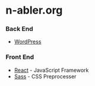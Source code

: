 # n-abler.org

### Back End

- [WordPress](https://wordpress.org/)

### Front End

- [React](https://reactjs.org/docs/getting-started.html) - JavaScript Framework
- [Sass](https://sass-lang.com/) - CSS Preprocesser
